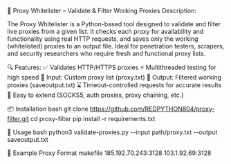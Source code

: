 🧰 Proxy Whitelister – Validate & Filter Working Proxies
Description:

The Proxy Whitelister is a Python-based tool designed to validate and filter live proxies from a given list. It checks each proxy for availability and functionality using real HTTP requests, and saves only the working (whitelisted) proxies to an output file. Ideal for penetration testers, scrapers, and security researchers who require fresh and functional proxy lists.

🔍 Features:
✅ Validates HTTP/HTTPS proxies
⚡ Multithreaded testing for high speed
📂 Input: Custom proxy list (proxy.txt)
💾 Output: Filtered working proxies (saveoutput.txt)
⌛ Timeout-controlled requests for accurate results
🧠 Easy to extend (SOCKS5, auth proxies, proxy chaining, etc.)

📦 Installation
bash
git clone https://github.com/REDPYTHON804/proxy-filter.git
cd proxy-filter
pip install -r requirements.txt

🚀 Usage
bash
python3 validate-proxies.py --input path/proxy.txt --output saveoutput.txt

📌 Example Proxy Format
makefile
185.192.70.243:3128
103.1.92.69:3128
